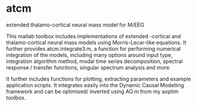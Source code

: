 # atcm
extended thalamo-cortical neural mass model for M/EEG

This matlab toolbox includes implementations of extended 
-cortical and thalamo-cortical neural mass models using Morris-Lecar-like equations.
 It further provides atcm.integrate3.m, a function for performing numerical integration 
of the models, including many options around input type, integration algorithm method,
modal time series decomposition, spectral response / transfer functions, singular 
spectrum analysis and more.

It further includes functions for plotting, extracting parameters and example
application scripts. It integrates easily into the Dynamic Causal Modelling framework 
and can be optimised/ inverted using AO.m from my aoptim toolbox. 

